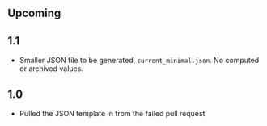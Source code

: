 Upcoming
--------


1.1
---

*   Smaller JSON file to be generated, `current_minimal.json`. No computed or archived values.

1.0 
---

*   Pulled the JSON template in from the failed pull request